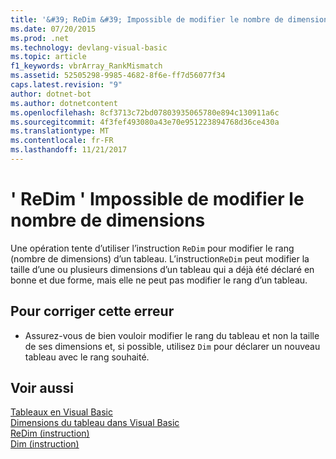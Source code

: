 ```yaml
---
title: '&#39; ReDim &#39; Impossible de modifier le nombre de dimensions'
ms.date: 07/20/2015
ms.prod: .net
ms.technology: devlang-visual-basic
ms.topic: article
f1_keywords: vbrArray_RankMismatch
ms.assetid: 52505298-9985-4682-8f6e-ff7d56077f34
caps.latest.revision: "9"
author: dotnet-bot
ms.author: dotnetcontent
ms.openlocfilehash: 8cf3713c72bd07803935065780e894c130911a6c
ms.sourcegitcommit: 4f3fef493080a43e70e951223894768d36ce430a
ms.translationtype: MT
ms.contentlocale: fr-FR
ms.lasthandoff: 11/21/2017
---
```

# <a name="39redim39-cannot-change-the-number-of-dimensions"></a>&#39; ReDim &#39; Impossible de modifier le nombre de dimensions
Une opération tente d’utiliser l’instruction `ReDim` pour modifier le rang (nombre de dimensions) d’un tableau. L’instruction`ReDim` peut modifier la taille d’une ou plusieurs dimensions d’un tableau qui a déjà été déclaré en bonne et due forme, mais elle ne peut pas modifier le rang d’un tableau.  
  
## <a name="to-correct-this-error"></a>Pour corriger cette erreur  
  
-   Assurez-vous de bien vouloir modifier le rang du tableau et non la taille de ses dimensions et, si possible, utilisez `Dim` pour déclarer un nouveau tableau avec le rang souhaité.  
  
## <a name="see-also"></a>Voir aussi  
 [Tableaux en Visual Basic](~/docs/visual-basic/programming-guide/language-features/arrays/index.md)  
 [Dimensions du tableau dans Visual Basic](~/docs/visual-basic/programming-guide/language-features/arrays/array-dimensions.md)  
 [ReDim (instruction)](../../visual-basic/language-reference/statements/redim-statement.md)  
 [Dim (instruction)](../../visual-basic/language-reference/statements/dim-statement.md)
